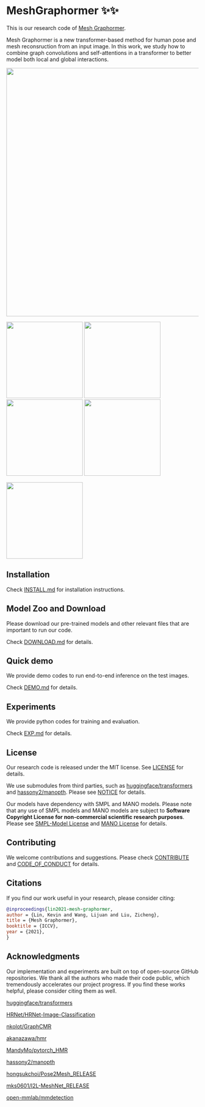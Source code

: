# MeshGraphormer ✨✨


This is our research code of [Mesh Graphormer](https://arxiv.org/abs/2104.00272). 

Mesh Graphormer is a new transformer-based method for human pose and mesh reconsruction from an input image. In this work, we study how to combine graph convolutions and self-attentions in a transformer to better model both local and global interactions. 

 <img src="docs/graphormer_overview.png" width="650"> 

 <img src="docs/Fig1.gif" width="200"> <img src="docs/Fig2.gif" width="200"> <img src="docs/Fig3.gif" width="200">  <img src="docs/Fig4.gif" width="200"> 

 <img src="https://datarelease.blob.core.windows.net/metro/graphormer_demo.gif" width="200">

## Installation
Check [INSTALL.md](docs/INSTALL.md) for installation instructions.


## Model Zoo and Download
Please download our pre-trained models and other relevant files that are important to run our code. 

Check [DOWNLOAD.md](docs/DOWNLOAD.md) for details. 

## Quick demo
We provide demo codes to run end-to-end inference on the test images.

Check [DEMO.md](docs/DEMO.md) for details.

## Experiments
We provide python codes for training and evaluation.

Check [EXP.md](docs/EXP.md) for details.


## License

Our research code is released under the MIT license. See [LICENSE](LICENSE) for details. 

We use submodules from third parties, such as [huggingface/transformers](https://github.com/huggingface/transformers) and [hassony2/manopth](https://github.com/hassony2/manopth). Please see [NOTICE](NOTICE.md) for details. 

Our models have dependency with SMPL and MANO models. Please note that any use of SMPL models and MANO models are subject to **Software Copyright License for non-commercial scientific research purposes**. Please see [SMPL-Model License](https://smpl.is.tue.mpg.de/modellicense) and [MANO License](https://mano.is.tue.mpg.de/license) for details.


## Contributing 

We welcome contributions and suggestions. Please check [CONTRIBUTE](docs/CONTRIBUTE.md) and [CODE_OF_CONDUCT](docs/CODE_OF_CONDUCT.md) for details. 


## Citations
If you find our work useful in your research, please consider citing:

```bibtex
@inproceedings{lin2021-mesh-graphormer,
author = {Lin, Kevin and Wang, Lijuan and Liu, Zicheng},
title = {Mesh Graphormer},
booktitle = {ICCV},
year = {2021},
}
```


## Acknowledgments

Our implementation and experiments are built on top of open-source GitHub repositories. We thank all the authors who made their code public, which tremendously accelerates our project progress. If you find these works helpful, please consider citing them as well.

[huggingface/transformers](https://github.com/huggingface/transformers) 

[HRNet/HRNet-Image-Classification](https://github.com/HRNet/HRNet-Image-Classification) 

[nkolot/GraphCMR](https://github.com/nkolot/GraphCMR) 

[akanazawa/hmr](https://github.com/akanazawa/hmr) 

[MandyMo/pytorch_HMR](https://github.com/MandyMo/pytorch_HMR) 

[hassony2/manopth](https://github.com/hassony2/manopth) 

[hongsukchoi/Pose2Mesh_RELEASE](https://github.com/hongsukchoi/Pose2Mesh_RELEASE) 

[mks0601/I2L-MeshNet_RELEASE](https://github.com/mks0601/I2L-MeshNet_RELEASE) 

[open-mmlab/mmdetection](https://github.com/open-mmlab/mmdetection) 
